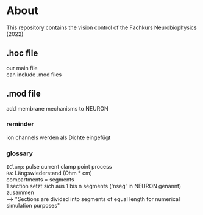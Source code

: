 # About

This repository contains the vision control of the Fachkurs Neurobiophysics (2022)

## .hoc file
our main file  
can include .mod files

## .mod file
add membrane mechanisms to NEURON


### reminder
ion channels werden als Dichte eingefügt

### glossary
`IClamp`: pulse current clamp point process  
`Ra`: Längswiederstand (Ohm * cm)  
compartments = segments  
1 section setzt sich aus 1 bis n segments ('nseg' in NEURON genannt) zusammen  
--> "Sections are divided into segments of equal length for numerical simulation purposes"